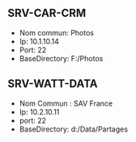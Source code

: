 ## SRV-CAR-CRM ##

- Nom commun: Photos
- Ip: 10.1.10.14
- Port: 22
- BaseDirectory: F:/Photos

## SRV-WATT-DATA ##

- Nom Commun : SAV France
- Ip: 10.2.10.11
- port: 22
- BaseDirectory: d:/Data/Partages
